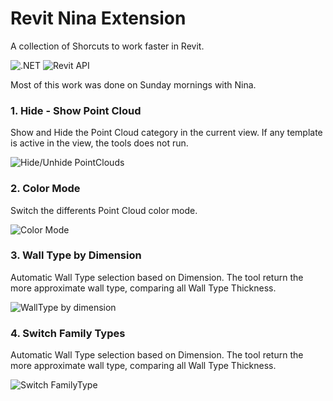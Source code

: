 # Revit Nina Extension
A collection of Shorcuts to work faster in Revit.

![.NET](https://img.shields.io/badge/.NET-4.7-green.svg)
![Revit API](https://img.shields.io/badge/RevitAPI-2020-blue.svg)

Most of this work was done on Sunday mornings with Nina.

### 1. Hide - Show Point Cloud
Show and Hide the Point Cloud category in the current view. If any template is active in the view, the tools does not run.

![Hide/Unhide PointClouds](https://github.com/franpossetto/revit-nina-extension/blob/master/Nina/Demo/Hide-Unhide.gif)

### 2. Color Mode
Switch the differents Point Cloud color mode.

![Color Mode](https://github.com/franpossetto/revit-nina-extension/blob/master/Nina/Demo/ColorMode.gif)
### 3. Wall Type by Dimension
Automatic Wall Type selection based on Dimension. The tool return the more approximate wall type, comparing all Wall Type Thickness.

![WallType by dimension](https://github.com/franpossetto/revit-nina-extension/blob/master/Nina/Demo/WallByDimension.gif)

### 4. Switch Family Types
Automatic Wall Type selection based on Dimension. The tool return the more approximate wall type, comparing all Wall Type Thickness.

![Switch FamilyType](https://github.com/franpossetto/revit-nina-extension/blob/master/Nina/Demo/Switchers.gif)
